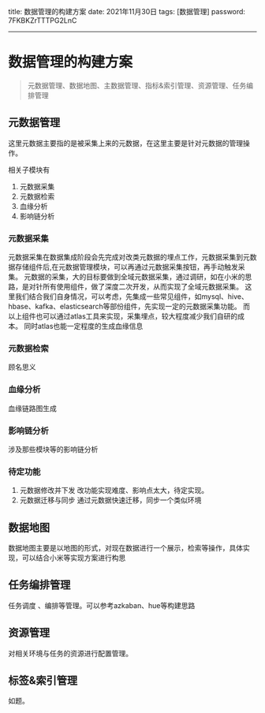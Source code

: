title:  数据管理的构建方案
date:  2021年11月30日
tags: [数据管理]
password: 7FKBKZrTTTPG2LnC

---
 <!--more-->
 # 数据管理的构建方案

> 元数据管理、数据地图、主数据管理、指标&索引管理、资源管理、任务编排管理

 ## 元数据管理

 这里元数据主要指的是被采集上来的元数据，在这里主要是针对元数据的管理操作。

 相关子模块有
 1. 元数据采集
 2. 元数据检索
 4. 血缘分析
 5. 影响链分析

### 元数据采集

元数据采集在数据集成阶段会先完成对改类元数据的埋点工作，元数据采集到元数据存储组件后,在元数据管理模块，可以再通过元数据采集按钮，再手动触发采集。
元数据的采集，大的目标要做到全域元数据采集，通过调研，如在小米的思路，是对针所有使用组件，做了深度二次开发，从而实现了全域元数据采集。
这里我们结合我们自身情况，可以考虑，先集成一些常见组件，如mysql、hive、hbase、kafka、elasticsearch等部份组件，先实现一定的元数据采集功能。
而以上组件也可以通过atlas工具来实现，采集埋点，较大程度减少我们自研的成本。
同时atlas也能一定程度的生成血缘信息

### 元数据检索

顾名思义

### 血缘分析

血缘链路图生成

### 影响链分析

涉及那些模块等的影响链分析

### 待定功能

1. 元数据修改并下发
改功能实现难度、影响点太大，待定实现。
2. 元数据迁移与同步
通过元数据快速迁移，同步一个类似环境

## 数据地图

数据地图主要是以地图的形式，对现在数据进行一个展示，检索等操作，具体实现，可以结合小米等实现方案进行构思

## 任务编排管理

任务调度 、编排等管理。可以参考azkaban、hue等构建思路

## 资源管理

对相关环境与任务的资源进行配置管理。


## 标签&索引管理

如题。

